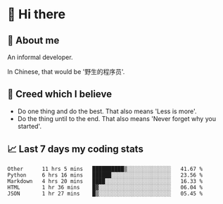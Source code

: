 # 👋 Hi there

## :speech_balloon: About me

An informal developer.

In Chinese, that would be '野生的程序员'.

## :see_no_evil: Creed which I believe

- Do one thing and do the best. That also means 'Less is more'.
- Do the thing until to the end. That also means 'Never forget why you started'.

## :chart_with_upwards_trend: Last 7 days my coding stats

<!--START_SECTION:waka-->
```text
Other      11 hrs 5 mins   ██████████▒░░░░░░░░░░░░░░   41.67 % 
Python     6 hrs 16 mins   ██████░░░░░░░░░░░░░░░░░░░   23.56 % 
Markdown   4 hrs 20 mins   ████░░░░░░░░░░░░░░░░░░░░░   16.33 % 
HTML       1 hr 36 mins    █▓░░░░░░░░░░░░░░░░░░░░░░░   06.04 % 
JSON       1 hr 27 mins    █▒░░░░░░░░░░░░░░░░░░░░░░░   05.45 % 
```
<!--END_SECTION:waka-->
